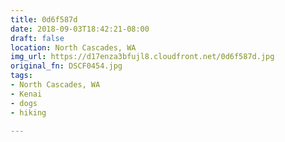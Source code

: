 ```yaml
---
title: 0d6f587d
date: 2018-09-03T18:42:21-08:00
draft: false
location: North Cascades, WA
img_url: https://d17enza3bfujl8.cloudfront.net/0d6f587d.jpg
original_fn: DSCF0454.jpg
tags:
- North Cascades, WA
- Kenai
- dogs
- hiking

---
```

